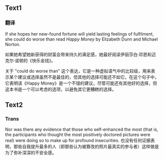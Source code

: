 ## Text1
### 翻译
If she hopes her new-found fortune will yield lasting feelings of fulfilment, she could do worse than read _Happy Money_ by Elizabeth Dunn and Michael Norton.

如果她希望她新获得的财富会带来持久的满足感，她最好阅读伊丽莎白·邓恩和迈克尔·诺顿的《快乐金钱》。

关于 "could do worse than" 这个表达，它是一种虚拟语气中的比较级，用来表示某个建议或选择虽然不是最佳的，但其他的选择可能还不如它。在这个句子中，它表明读《Happy Money》是一个不错的建议，尽管可能还有其他好的选择，但这本书是一个可以考虑的选项，以避免其它更糟糕的选择。

## Text2
### Trans
Nor was there any evidence that those who self-enhanced the most (that is, the participants who thought the most positively doctored pictures were real) were doing so to make up for profound insecurities.
也没有任何证据表明，那些自我提升最多的人（即那些认为被篡改的照片最真实的参与者）这样做是为了弥补深深的不安全感。
